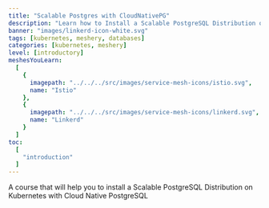 ```yaml
---
title: "Scalable Postgres with CloudNativePG"
description: "Learn how to Install a Scalable PostgreSQL Distribution on Kubernetes with Cloud Native PostgreSQL"
banner: "images/linkerd-icon-white.svg"
tags: [kubernetes, meshery, databases]
categories: [kubernetes, meshery]
level: [introductory]
meshesYouLearn:
  [
    {
      imagepath: "../../../src/images/service-mesh-icons/istio.svg",
      name: "Istio"
    },
    {
      imagepath: "../../../src/images/service-mesh-icons/linkerd.svg",
      name: "Linkerd"
    }
  ]
toc:
  [
    "introduction"
  ]
---
```


A course that will help you to install a Scalable PostgreSQL Distribution on Kubernetes with Cloud Native PostgreSQL
